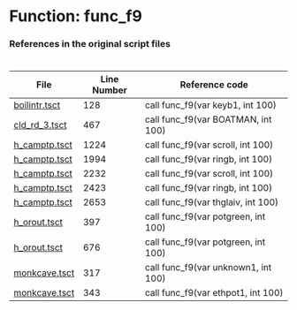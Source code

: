 # Function: func_f9
### References in the original script files

#

| File | Line Number | Reference code |
| --- | --- | --- |
| [boilintr.tsct](../../../out/boilintr.tsct#L128) | 128 | call func_f9(var keyb1, int 100) |
| [cld_rd_3.tsct](../../../out/cld_rd_3.tsct#L467) | 467 | call func_f9(var BOATMAN, int 100) |
| [h_camptp.tsct](../../../out/h_camptp.tsct#L1224) | 1224 | call func_f9(var scroll, int 100) |
| [h_camptp.tsct](../../../out/h_camptp.tsct#L1994) | 1994 | call func_f9(var ringb, int 100) |
| [h_camptp.tsct](../../../out/h_camptp.tsct#L2232) | 2232 | call func_f9(var scroll, int 100) |
| [h_camptp.tsct](../../../out/h_camptp.tsct#L2423) | 2423 | call func_f9(var ringb, int 100) |
| [h_camptp.tsct](../../../out/h_camptp.tsct#L2653) | 2653 | call func_f9(var thglaiv, int 100) |
| [h_orout.tsct](../../../out/h_orout.tsct#L397) | 397 | call func_f9(var potgreen, int 100) |
| [h_orout.tsct](../../../out/h_orout.tsct#L676) | 676 | call func_f9(var potgreen, int 100) |
| [monkcave.tsct](../../../out/monkcave.tsct#L317) | 317 | call func_f9(var unknown1, int 100) |
| [monkcave.tsct](../../../out/monkcave.tsct#L343) | 343 | call func_f9(var ethpot1, int 100) |

